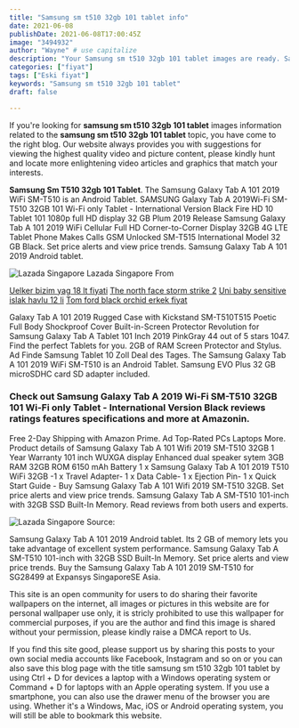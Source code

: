 ```yaml
---
title: "Samsung sm t510 32gb 101 tablet info"
date: 2021-06-08
publishDate: 2021-06-08T17:00:45Z
image: "3494932"
author: "Wayne" # use capitalize
description: "Your Samsung sm t510 32gb 101 tablet images are ready. Samsung sm t510 32gb 101 tablet are a topic that is being searched for and liked by netizens today. You can Get the Samsung sm t510 32gb 101 tablet files here. Download all free photos and vectors."
categories: ["fiyat"]
tags: ["Eski fiyat"]
keywords: "Samsung sm t510 32gb 101 tablet"
draft: false

---
```


If you're looking for **samsung sm t510 32gb 101 tablet** images information related to the **samsung sm t510 32gb 101 tablet** topic, you have come to the right  blog.  Our website always  provides you with  suggestions  for viewing  the highest  quality video and picture  content, please kindly hunt and locate more enlightening video articles and graphics  that match your interests.

**Samsung Sm T510 32gb 101 Tablet**. The Samsung Galaxy Tab A 101 2019 WiFi SM-T510 is an Android Tablet. SAMSUNG Galaxy Tab A 2019Wi-Fi SM-T510 32GB 101 Wi-Fi only Tablet - International Version Black Fire HD 10 Tablet 101 1080p full HD display 32 GB Plum 2019 Release Samsung Galaxy Tab A 101 2019 WiFi Cellular Full HD Corner-to-Corner Display 32GB 4G LTE Tablet Phone Makes Calls GSM Unlocked SM-T515 International Model 32 GB Black. Set price alerts and view price trends. Samsung Galaxy Tab A 101 2019 Android tablet.

![Lazada Singapore](3494932 "Lazada Singapore")
Lazada Singapore From 

[Uelker bizim yag 18 lt fiyati](/uelker-bizim-yag-18-lt-fiyati/)
[The north face storm strike 2](/the-north-face-storm-strike-2/)
[Uni baby sensitive islak havlu 12 li](/uni-baby-sensitive-islak-havlu-12-li/)
[Tom ford black orchid erkek fiyat](/tom-ford-black-orchid-erkek-fiyat/)

Galaxy Tab A 101 2019 Rugged Case with Kickstand SM-T510T515 Poetic Full Body Shockproof Cover Built-in-Screen Protector Revolution for Samsung Galaxy Tab A Tablet 101 Inch 2019 PinkGray 44 out of 5 stars 1047. Find the perfect Tablets for you. 2GB of RAM Screen Protector and Stylus. Ad Finde Samsung Tablet 10 Zoll Deal des Tages. The Samsung Galaxy Tab A 101 2019 WiFi SM-T510 is an Android Tablet. Samsung EVO Plus 32 GB microSDHC card SD adapter included.

### Check out Samsung Galaxy Tab A 2019 Wi-Fi SM-T510 32GB 101 Wi-Fi only Tablet - International Version Black reviews ratings features specifications and more at Amazonin.

Free 2-Day Shipping with Amazon Prime. Ad Top-Rated PCs Laptops More. Product details of Samsung Galaxy Tab A 101 Wifi 2019 SM-T510 32GB 1 Year Warranty 101 inch WUXGA display Enhanced dual speaker sytem 3GB RAM 32GB ROM 6150 mAh Battery 1 x Samsung Galaxy Tab A 101 2019 T510 WiFi 32GB -1 x Travel Adapter- 1 x Data Cable- 1 x Ejection Pin- 1 x Quick Start Guide - Buy Samsung Galaxy Tab A 101 Wifi 2019 SM-T510 32GB. Set price alerts and view price trends. Samsung Galaxy Tab A SM-T510 101-inch with 32GB SSD Built-In Memory. Read reviews from both users and experts.


![Lazada Singapore](3494932 "Lazada Singapore")
Source: 

Samsung Galaxy Tab A 101 2019 Android tablet. Its 2 GB of memory lets you take advantage of excellent system performance. Samsung Galaxy Tab A SM-T510 101-inch with 32GB SSD Built-In Memory. Set price alerts and view price trends. Buy the Samsung Galaxy Tab A 101 2019 SM-T510 for SG28499 at Expansys SingaporeSE Asia.

This site is an open community for users to do sharing their favorite wallpapers on the internet, all images or pictures in this website are for personal wallpaper use only, it is stricly prohibited to use this wallpaper for commercial purposes, if you are the author and find this image is shared without your permission, please kindly raise a DMCA report to Us.

If you find this site good, please support us by sharing this posts to your own social media accounts like Facebook, Instagram and so on or you can also save this blog page with the title samsung sm t510 32gb 101 tablet by using Ctrl + D for devices a laptop with a Windows operating system or Command + D for laptops with an Apple operating system. If you use a smartphone, you can also use the drawer menu of the browser you are using. Whether it's a Windows, Mac, iOS or Android operating system, you will still be able to bookmark this website.
